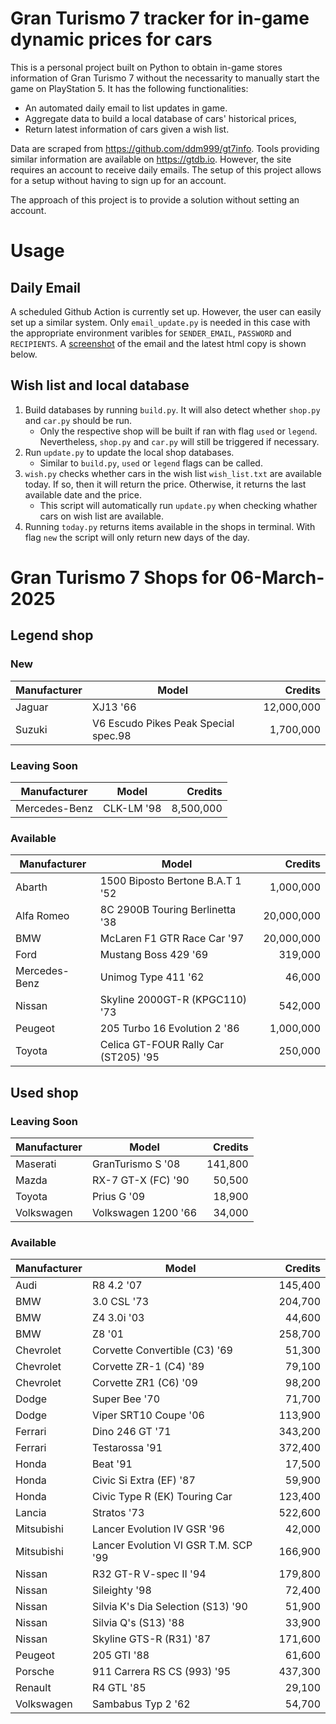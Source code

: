 # Gran Turismo 7 tracker for in-game dynamic prices for cars

This is a personal project built on Python to obtain in-game stores information of Gran Turismo 7 without the necessarity to manually start the game on PlayStation 5. It has the following functionalities:

- An automated daily email to list updates in game.
- Aggregate data to build a local database of cars' historical prices,
- Return latest information of cars given a wish list.

Data are scraped from https://github.com/ddm999/gt7info. Tools providing similar information are available on https://gtdb.io. However, the site requires an account to receive daily emails. The setup of this project allows for a setup without having to sign up for an account.

The approach of this project is to provide a solution without setting an account.

# Usage

## Daily Email

A scheduled Github Action is currently set up. However, the user can easily set up a similar system. Only `email_update.py` is needed in this case with the appropriate environment varibles for `SENDER_EMAIL`, `PASSWORD` and `RECIPIENTS`. A [screenshot](https://raw.githubusercontent.com/marcohoucheng/Gran-Turismo-7-Price-Tracker/main/data/email_screenshot.png) of the email and the latest html copy is shown below.

## Wish list and local database

1. Build databases by running `build.py`. It will also detect whether `shop.py` and `car.py` should be run.
    - Only the respective shop will be built if ran with flag `used` or `legend`. Nevertheless, `shop.py` and `car.py` will still be triggered if necessary.
2. Run `update.py` to update the local shop databases.
    - Similar to `build.py`, `used` or `legend` flags can be called.
3. `wish.py` checks whether cars in the wish list `wish_list.txt` are available today. If so, then it will return the price. Otherwise, it returns the last available date and the price.
    - This script will automatically run `update.py` when checking whather cars on wish list are available.
4. Running `today.py` returns items available in the shops in terminal. With flag `new` the script will only return new days of the day.


# Gran Turismo 7 Shops for 06-March-2025



## Legend shop

### New
 | Manufacturer | Model | Credits |
 | --- | --- | --: |
|Jaguar|XJ13 '66|12,000,000|
|Suzuki|V6 Escudo Pikes Peak Special spec.98|1,700,000|

### Leaving Soon
 | Manufacturer | Model | Credits |
 | --- | --- | --: |
|Mercedes-Benz|CLK-LM '98|8,500,000|

### Available
 | Manufacturer | Model | Credits |
 | --- | --- | --: |
|Abarth|1500 Biposto Bertone B.A.T 1 '52|1,000,000|
|Alfa Romeo|8C 2900B Touring Berlinetta '38|20,000,000|
|BMW|McLaren F1 GTR Race Car '97|20,000,000|
|Ford|Mustang Boss 429 '69|319,000|
|Mercedes-Benz|Unimog Type 411 '62|46,000|
|Nissan|Skyline 2000GT-R (KPGC110) '73|542,000|
|Peugeot|205 Turbo 16 Evolution 2 '86|1,000,000|
|Toyota|Celica GT-FOUR Rally Car (ST205) '95|250,000|


## Used shop

### Leaving Soon
 | Manufacturer | Model | Credits |
 | --- | --- | --: |
|Maserati|GranTurismo S '08|141,800|
|Mazda|RX-7 GT-X (FC) '90|50,500|
|Toyota|Prius G '09|18,900|
|Volkswagen|Volkswagen 1200 '66|34,000|

### Available
 | Manufacturer | Model | Credits |
 | --- | --- | --: |
|Audi|R8 4.2 '07|145,400|
|BMW|3.0 CSL '73|204,700|
|BMW|Z4 3.0i '03|44,600|
|BMW|Z8 '01|258,700|
|Chevrolet|Corvette Convertible (C3) '69|51,300|
|Chevrolet|Corvette ZR-1 (C4) '89|79,100|
|Chevrolet|Corvette ZR1 (C6) '09|98,200|
|Dodge|Super Bee '70|71,700|
|Dodge|Viper SRT10 Coupe '06|113,900|
|Ferrari|Dino 246 GT '71|343,200|
|Ferrari|Testarossa '91|372,400|
|Honda|Beat '91|17,500|
|Honda|Civic Si Extra (EF) '87|59,900|
|Honda|Civic Type R (EK) Touring Car|123,400|
|Lancia|Stratos '73|522,600|
|Mitsubishi|Lancer Evolution IV GSR '96|42,000|
|Mitsubishi|Lancer Evolution VI GSR T.M. SCP '99|166,900|
|Nissan|R32 GT-R V-spec II '94|179,800|
|Nissan|Sileighty '98|72,400|
|Nissan|Silvia K's Dia Selection (S13) '90|51,900|
|Nissan|Silvia Q's (S13) '88|33,900|
|Nissan|Skyline GTS-R (R31) '87|171,600|
|Peugeot|205 GTI '88|61,600|
|Porsche|911 Carrera RS CS (993) '95|437,300|
|Renault|R4 GTL '85|29,100|
|Volkswagen|Sambabus Typ 2 '62|54,700|
